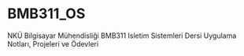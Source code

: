 # BMB311_OS
NKÜ Bilgisayar Mühendisliği BMB311 Isletim Sistemleri Dersi Uygulama Notları, Projeleri ve Ödevleri
